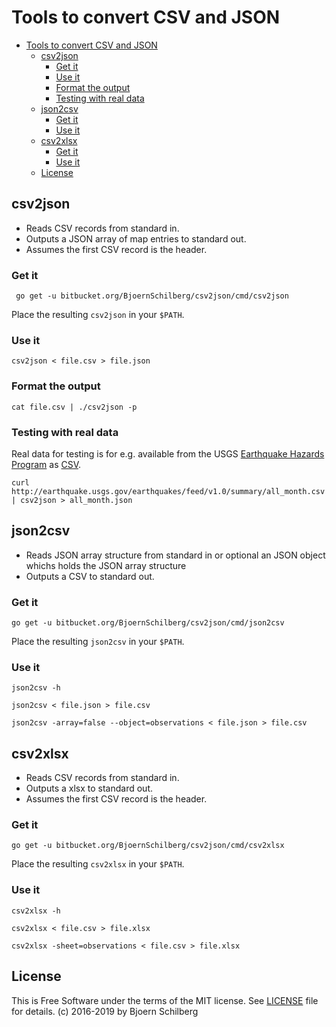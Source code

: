 # Tools to convert CSV and JSON

- [Tools to convert CSV and JSON](#Tools-to-convert-CSV-and-JSON)
  - [csv2json](#csv2json)
    - [Get it](#Get-it)
    - [Use it](#Use-it)
    - [Format the output](#Format-the-output)
    - [Testing with real data](#Testing-with-real-data)
  - [json2csv](#json2csv)
    - [Get it](#Get-it-1)
    - [Use it](#Use-it-1)
  - [csv2xlsx](#csv2xlsx)
    - [Get it](#Get-it-2)
    - [Use it](#Use-it-2)
  - [License](#License)


## csv2json

- Reads CSV records from standard in.
- Outputs a JSON array of map entries to standard out.
- Assumes the first CSV record is the header.

### Get it

```shell
 go get -u bitbucket.org/BjoernSchilberg/csv2json/cmd/csv2json
```

Place the resulting `csv2json` in your `$PATH`.

### Use it

```shell
csv2json < file.csv > file.json
```

### Format the output

```shell
cat file.csv | ./csv2json -p
```

### Testing with real data

Real data for testing is for e.g. available from the USGS
[Earthquake Hazards Program](http://earthquake.usgs.gov/earthquakes/) as
[CSV](http://earthquake.usgs.gov/earthquakes/feed/v1.0/csv.php).

```shell
curl http://earthquake.usgs.gov/earthquakes/feed/v1.0/summary/all_month.csv | csv2json > all_month.json
```

## json2csv

- Reads JSON array structure from standard in or optional an JSON object whichs holds the JSON array structure
- Outputs a CSV to standard out.

### Get it

```shell
go get -u bitbucket.org/BjoernSchilberg/csv2json/cmd/json2csv
```

Place the resulting `json2csv` in your `$PATH`.

### Use it

```shell
json2csv -h
```

```shell
json2csv < file.json > file.csv
```

```shell
json2csv -array=false --object=observations < file.json > file.csv
```

## csv2xlsx

- Reads CSV records from standard in.
- Outputs a xlsx to standard out.
- Assumes the first CSV record is the header.

### Get it

```shell
go get -u bitbucket.org/BjoernSchilberg/csv2json/cmd/csv2xlsx
```

Place the resulting `csv2xlsx` in your `$PATH`.

### Use it

```shell
csv2xlsx -h
```

```shell
csv2xlsx < file.csv > file.xlsx
```

```shell
csv2xlsx -sheet=observations < file.csv > file.xlsx
```

## License

This is Free Software under the terms of the MIT license.
See [LICENSE](LICENSE) file for details.
(c) 2016-2019 by Bjoern Schilberg
